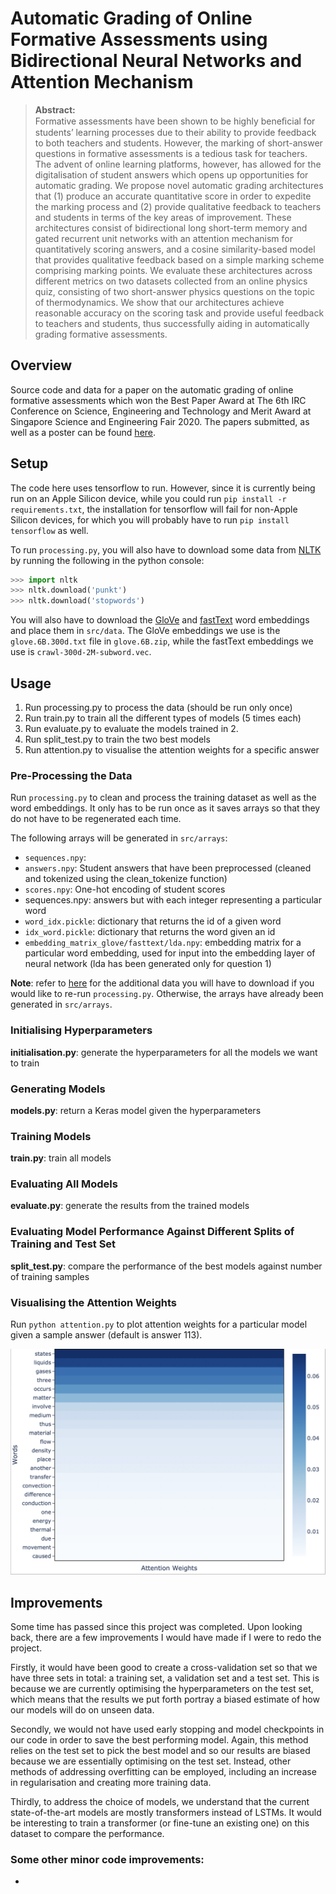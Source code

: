 # Automatic Grading of Online Formative Assessments using Bidirectional Neural Networks and Attention Mechanism

> **Abstract:** <br>
> Formative assessments have been shown to be highly beneﬁcial for students’ learning processes due to their ability to provide feedback to both teachers and students. However, the marking of short-answer questions in formative assessments is a tedious task for teachers. The advent of online learning platforms, however, has allowed for the digitalisation of student answers which opens up opportunities for automatic grading. We propose novel automatic grading architectures that (1) produce an accurate quantitative score in order to expedite the marking process and (2) provide qualitative feedback to teachers and students in terms of the key areas of improvement. These architectures consist of bidirectional long short-term memory and gated recurrent unit networks with an attention mechanism for quantitatively scoring answers, and a cosine similarity-based model that provides qualitative feedback based on a simple marking scheme comprising marking points. We evaluate these architectures across different metrics on two datasets collected from an online physics quiz, consisting of two short-answer physics questions on the topic of thermodynamics. We show that our architectures achieve reasonable accuracy on the scoring task and provide useful feedback to teachers and students, thus successfully aiding in automatically grading formative assessments.

## Overview
Source code and data for a paper on the automatic grading of online formative assessments which won the Best Paper Award at The 6th IRC Conference on Science, Engineering and Technology and Merit Award at Singapore Science and Engineering Fair 2020. The papers submitted, as well as a poster can be found [here](https://github.com/Xavilien/automatic-grading/tree/main/reports).

## Setup
The code here uses tensorflow to run. However, since it is currently being run on an Apple Silicon device, while you could run `pip install -r requirements.txt`, the installation for tensorflow will fail for non-Apple Silicon devices, for which you will probably have to run `pip install tensorflow` as well.

To run `processing.py`, you will also have to download some data from [NLTK](https://www.nltk.org/data.html) by running the following in the python console:
```python
>>> import nltk
>>> nltk.download('punkt')
>>> nltk.download('stopwords')
```

You will also have to download the [GloVe](https://nlp.stanford.edu/projects/glove/) and [fastText](https://fasttext.cc/docs/en/english-vectors.html) word embeddings and place them in `src/data`. The GloVe embeddings we use is the `glove.6B.300d.txt` file in `glove.6B.zip`, while the fastText embeddings we use is `crawl-300d-2M-subword.vec`.

## Usage
1. Run processing.py to process the data (should be run only once)
2. Run train.py to train all the different types of models (5 times each)
3. Run evaluate.py to evaluate the models trained in 2.
4. Run split_test.py to train the two best models
5. Run attention.py to visualise the attention weights for a specific answer

### Pre-Processing the Data
Run `processing.py` to clean and process the training dataset as well as the word embeddings. It only has to be run once as it saves arrays so that they do not have to be regenerated each time.

The following arrays will be generated in `src/arrays`:

- `sequences.npy`: 
- `answers.npy`: Student answers that have been preprocessed (cleaned and tokenized using the clean_tokenize function)
- `scores.npy`: One-hot encoding of student scores 
- sequences.npy: answers but with each integer representing a particular word 
- `word_idx.pickle`: dictionary that returns the id of a given word 
- `idx_word.pickle`: dictionary that returns the word given an id 
- `embedding_matrix_glove/fasttext/lda.npy`: embedding matrix for a particular word embedding, used for input into the embedding layer of neural network (lda has been generated only for question 1)

**Note**: refer to [here](#setup) for the additional data you will have to download if you would like to re-run `processing.py`. Otherwise, the arrays have already been generated in `src/arrays`.

### Initialising Hyperparameters
**initialisation.py**: generate the hyperparameters for all the models we want to train

### Generating Models
**models.py**: return a Keras model given the hyperparameters

### Training Models
**train.py**: train all models

### Evaluating All Models
**evaluate.py**: generate the results from the trained models

### Evaluating Model Performance Against Different Splits of Training and Test Set
**split_test.py**: compare the performance of the best models against number of training samples 

### Visualising the Attention Weights
Run `python attention.py` to plot attention weights for a particular model given a sample answer (default is answer 113).

![Attention Weights](images/attention.png)

## Improvements
Some time has passed since this project was completed. Upon looking back, there are a few improvements I would have made if I were to redo the project.

Firstly, it would have been good to create a cross-validation set so that we have three sets in total: a training set, a validation set and a test set. This is because we are currently optimising the hyperparameters on the test set, which means that the results we put forth portray a biased estimate of how our models will do on unseen data.

Secondly, we would not have used early stopping and model checkpoints in our code in order to save the best performing model. Again, this method relies on the test set to pick the best model and so our results are biased because we are essentially optimising on the test set. Instead, other methods of addressing overfitting can be employed, including an increase in regularisation and creating more training data.

Thirdly, to address the choice of models, we understand that the current state-of-the-art models are mostly transformers instead of LSTMs. It would be interesting to train a transformer (or fine-tune an existing one) on this dataset to compare the performance.

### Some other minor code improvements:
- 